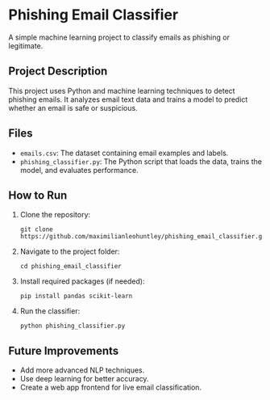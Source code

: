 # Phishing Email Classifier

A simple machine learning project to classify emails as phishing or legitimate.

## Project Description
This project uses Python and machine learning techniques to detect phishing emails. It analyzes email text data and trains a model to predict whether an email is safe or suspicious.

## Files
- `emails.csv`: The dataset containing email examples and labels.
- `phishing_classifier.py`: The Python script that loads the data, trains the model, and evaluates performance.

## How to Run
1. Clone the repository:
    ```
    git clone https://github.com/maximilianleohuntley/phishing_email_classifier.git
    ```
2. Navigate to the project folder:
    ```
    cd phishing_email_classifier
    ```
3. Install required packages (if needed):
    ```
    pip install pandas scikit-learn
    ```
4. Run the classifier:
    ```
    python phishing_classifier.py
    ```

## Future Improvements
- Add more advanced NLP techniques.
- Use deep learning for better accuracy.
- Create a web app frontend for live email classification.
